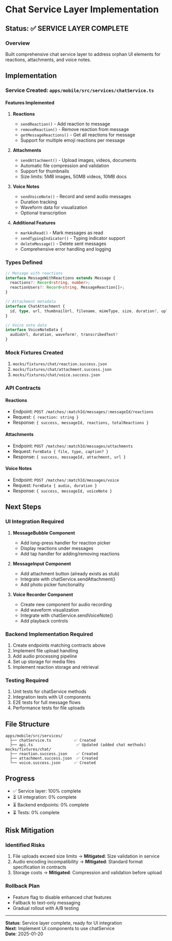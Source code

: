 # Chat Service Layer Implementation

## Status: ✅ SERVICE LAYER COMPLETE

### Overview
Built comprehensive chat service layer to address orphan UI elements for reactions, attachments, and voice notes.

## Implementation

### Service Created: `apps/mobile/src/services/chatService.ts`

#### Features Implemented

1. **Reactions**
   - `sendReaction()` - Add reaction to message
   - `removeReaction()` - Remove reaction from message
   - `getMessageReactions()` - Get all reactions for message
   - Support for multiple emoji reactions per message

2. **Attachments**
   - `sendAttachment()` - Upload images, videos, documents
   - Automatic file compression and validation
   - Support for thumbnails
   - Size limits: 5MB images, 50MB videos, 10MB docs

3. **Voice Notes**
   - `sendVoiceNote()` - Record and send audio messages
   - Duration tracking
   - Waveform data for visualization
   - Optional transcription

4. **Additional Features**
   - `markAsRead()` - Mark messages as read
   - `sendTypingIndicator()` - Typing indicator support
   - `deleteMessage()` - Delete sent messages
   - Comprehensive error handling and logging

### Types Defined

```typescript
// Message with reactions
interface MessageWithReactions extends Message {
  reactions?: Record<string, number>;
  reactionUsers?: Record<string, MessageReaction[]>;
}

// Attachment metadata
interface ChatAttachment {
  id, type, url, thumbnailUrl, filename, mimeType, size, duration?, uploadedAt
}

// Voice note data
interface VoiceNoteData {
  audioUrl, duration, waveform?, transcribedText?
}
```

### Mock Fixtures Created

1. `mocks/fixtures/chat/reaction.success.json`
2. `mocks/fixtures/chat/attachment.success.json`
3. `mocks/fixtures/chat/voice.success.json`

### API Contracts

#### Reactions
- Endpoint: `POST /matches/:matchId/messages/:messageId/reactions`
- Request: `{ reaction: string }`
- Response: `{ success, messageId, reactions, totalReactions }`

#### Attachments
- Endpoint: `POST /matches/:matchId/messages/attachments`
- Request: `FormData { file, type, caption? }`
- Response: `{ success, messageId, attachment, url }`

#### Voice Notes
- Endpoint: `POST /matches/:matchId/messages/voice`
- Request: `FormData { audio, duration }`
- Response: `{ success, messageId, voiceNote }`

## Next Steps

### UI Integration Required

1. **MessageBubble Component**
   - Add long-press handler for reaction picker
   - Display reactions under messages
   - Add tap handler for adding/removing reactions

2. **MessageInput Component**
   - Add attachment button (already exists as stub)
   - Integrate with chatService.sendAttachment()
   - Add photo picker functionality

3. **Voice Recorder Component**
   - Create new component for audio recording
   - Add waveform visualization
   - Integrate with chatService.sendVoiceNote()
   - Add playback controls

### Backend Implementation Required

1. Create endpoints matching contracts above
2. Implement file upload handling
3. Add audio processing pipeline
4. Set up storage for media files
5. Implement reaction storage and retrieval

### Testing Required

1. Unit tests for chatService methods
2. Integration tests with UI components
3. E2E tests for full message flows
4. Performance tests for file uploads

## File Structure

```
apps/mobile/src/services/
  ├── chatService.ts          ✅ Created
  ├── api.ts                   ✅ Updated (added chat methods)
mocks/fixtures/chat/
  ├── reaction.success.json    ✅ Created
  ├── attachment.success.json  ✅ Created
  └── voice.success.json      ✅ Created
```

## Progress

- ✅ Service layer: 100% complete
- ⏳ UI integration: 0% complete
- ⏳ Backend endpoints: 0% complete
- ⏳ Tests: 0% complete

## Risk Mitigation

### Identified Risks
1. File uploads exceed size limits → **Mitigated**: Size validation in service
2. Audio encoding incompatibility → **Mitigated**: Standard format specification in contracts
3. Storage costs → **Mitigated**: Compression and validation before upload

### Rollback Plan
- Feature flag to disable enhanced chat features
- Fallback to text-only messaging
- Gradual rollout with A/B testing

---

**Status**: Service layer complete, ready for UI integration  
**Next**: Implement UI components to use chatService  
**Date**: 2025-01-20
